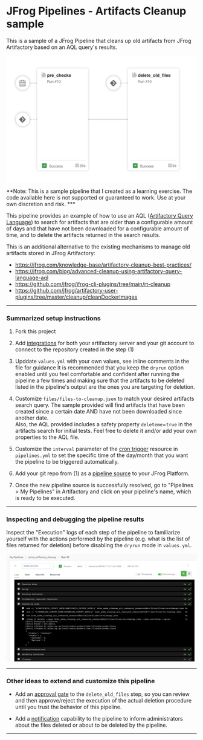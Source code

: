 # JFrog Pipelines - Artifacts Cleanup sample

This is a sample of a JFrog Pipeline that cleans up old artifacts from JFrog Artifactory based on an AQL query's results.


![JFrog Artifactory Cleanup Pipeline](images/pipeline_screenshot_01.png)


**Note: This is a sample pipeline that I created as a learning exercise. The code available here is not supported or guaranteed to work. Use at your own discretion and risk. ***

This pipeline provides an example of how to use an AQL ([Artifactory Query Language](https://www.jfrog.com/confluence/display/JFROG/Artifactory+Query+Language)) to search for artifacts that are older than a configurable amount of days and that have not been downloaded for a configurable amount of time, and to delete the artifacts returned in the search results. 

This is an additional alternative to the existing mechanisms to manage old artifacts stored in JFrog Artifactory:

  - https://jfrog.com/knowledge-base/artifactory-cleanup-best-practices/ 
  - https://jfrog.com/blog/advanced-cleanup-using-artifactory-query-language-aql
  - https://github.com/jfrog/jfrog-cli-plugins/tree/main/rt-cleanup
  - https://github.com/jfrog/artifactory-user-plugins/tree/master/cleanup/cleanDockerImages


---

### Summarized setup instructions

1. Fork this project

2. Add [integrations](https://www.jfrog.com/confluence/display/JFROG/Pipelines+Step-By-Step#PipelinesStep-By-Step-AddIntegrations) for both your artifactory server and your git account to connect to the repository created in the step (1)

3. Upddate `values.yml` with your own values, see inline comments in the file for guidance
   It is recommended that you keep the `dryrun` option enabled until you feel comfortable and confident after running the pipeline a few times and making sure that the artifacts to be deleted listed in the pipeline's output are the ones you are targeting for deletion.

4. Customize `files/files-to-cleanup.json` to match your desired artifacts search query. 
  The sample provided will find artifacts that have been created since a certain date AND have not been downloaded since another date.   
  Also, the AQL provided includes a safety property `deleteme`=`true` in the artifacts search for initial tests. Feel free to delete it and/or add your own properties to the AQL file. 

5. Customize the `interval` parameter of the [cron trigger](https://www.jfrog.com/confluence/display/JFROG/CronTrigger) resource in `pipelines.yml` to set the specific time of the day/month that you want the pipeline to be triggered automatically.
  
6. Add your git repo from (1) as a [pipeline source](https://www.jfrog.com/confluence/display/JFROG/Pipelines+Step-By-Step#PipelinesStep-By-Step-add-pipeline-sourceAddaPipelineSource) to your JFrog Platform.

7. Once the new pipeline source is successfully resolved, go to "Pipelines > My Pipelines" in Artifactory and click on your pipeline's name, which is ready to be executed.

---

### Inspecting and debugging the pipeline results

Inspect the "Execution" logs of each step of the pipeline to familiarize yourself with the actions performed by the pipeline (e.g. what is the list of files returned for deletion) before disabling the `dryrun` mode in `values.yml`.

![JFrog Artifactory Cleanup Pipeline](images/pipeline_screenshot_02.png)

---

### Other ideas to extend and customize this pipeline

- Add an [approval gate](https://www.jfrog.com/confluence/display/JFROG/Approval+Gates) to the `delete_old_files` step, so you can review and then approve/reject the execution of the actual deletion procedure until you trust the behavior of this pipeline.

- Add a [notification](https://www.jfrog.com/confluence/display/JFROG/Pipelines+Utility+Functions#PipelinesUtilityFunctions-Notifications) capability to the pipeline to inform administrators about the files deleted or about to be deleted by the pipeline.

---
